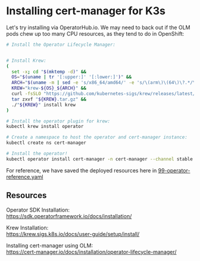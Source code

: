 # Installing cert-manager for K3s

Let's try installing via OperatorHub.io.  We may need to back out if the OLM pods chew
up too many CPU resources, as they tend to do in OpenShift:

```bash
# Install the Operator Lifecycle Manager:


# Install Krew:
(
  set -x; cd "$(mktemp -d)" &&
  OS="$(uname | tr '[:upper:]' '[:lower:]')" &&
  ARCH="$(uname -m | sed -e 's/x86_64/amd64/' -e 's/\(arm\)\(64\)\?.*/\1\2/' -e 's/aarch64$/arm64/')" &&
  KREW="krew-${OS}_${ARCH}" &&
  curl -fsSLO "https://github.com/kubernetes-sigs/krew/releases/latest/download/${KREW}.tar.gz" &&
  tar zxvf "${KREW}.tar.gz" &&
  ./"${KREW}" install krew
)

# Install the operator plugin for krew:
kubectl krew install operator

# Create a namespace to host the operator and cert-manager instance:
kubectl create ns cert-manager

# Install the operator!
kubectl operator install cert-manager -n cert-manager --channel stable --approval Automatic --create-operator-group
```

For reference, we have saved the deployed resources here in [99-operator-reference.yaml](99-operator-reference.yaml)

## Resources

Operator SDK Installation:  
<https://sdk.operatorframework.io/docs/installation/>

Krew Installation:  
<https://krew.sigs.k8s.io/docs/user-guide/setup/install/>

Installing cert-manager using OLM:  
<https://cert-manager.io/docs/installation/operator-lifecycle-manager/>